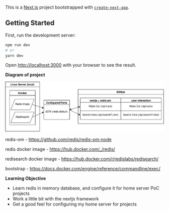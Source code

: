 
This is a [Next.js](https://nextjs.org/) project bootstrapped with [`create-next-app`](https://github.com/vercel/next.js/tree/canary/packages/create-next-app).

## Getting Started

First, run the development server:

```bash
npm run dev
# or
yarn dev
```

Open [http://localhost:3000](http://localhost:3000) with your browser to see the result.

**Diagram of project**

![Alt text](./diagrams/next-redis-diagram.jpg)



redis-om - https://github.com/redis/redis-om-node

redis docker image - https://hub.docker.com/_/redis/

redisearch docker image - https://hub.docker.com/r/redislabs/redisearch/

bootstrap - https://docs.docker.com/engine/reference/commandline/exec/

**Learning Objective**

* Learn redis in memory database, and configure it for home server PoC projects
* Work a little bit with the nextjs framework
* Get a good feel for configuring my home server for projects
